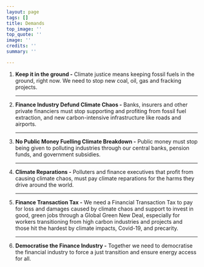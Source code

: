 ```yaml
---
layout: page
tags: []
title: Demands
top_image: ''
top_quote: ''
image: ''
credits: ''
summary: ''

---
```

1. **Keep it in the ground -** Climate justice means keeping fossil fuels in the ground, right now. We need to stop new coal, oil, gas and fracking projects.

   ***
2. **Finance Industry Defund Climate Chaos -** Banks, insurers and other private financiers must stop supporting and profiting from fossil fuel extraction, and new carbon-intensive infrastructure like roads and airports.

   ***
3. **No Public Money Fuelling Climate Breakdown -** Public money must stop being given to polluting industries through our central banks, pension funds, and government subsidies.

   ***
4. **Climate Reparations -** Polluters and finance executives that profit from causing climate chaos, must pay climate reparations for the harms they drive around the world.

   ***
5. **Finance Transaction Tax -** We need a Financial Transaction Tax to pay for loss and damages caused by climate chaos and support to invest in good, green jobs through a Global Green New Deal, especially for workers transitioning from high carbon industries and projects and those hit the hardest by climate impacts, Covid-19, and precarity.

   ***
6. **Democratise the Finance Industry -** Together we need to democratise the financial industry to force a just transition and ensure energy access for all.